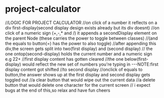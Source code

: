 # project-calculator
//LOGIC FOR PROJECT CALCULATOR
//on click of a number it reflects on a div first-display(second display design exists already but its div doesnt)
//on click of a numeric sign (+,-,* and /) it appends a secondDisplay element on the parent Node
(these carries the power to toggle between classes)
//(and the equals to button(=) has the power to also toggle)
//after appending this div,the screen gets split into two(first display) and (second display)
// the one ontop(second-display) holds the current number and a numeric sign e.g 22+
//first display content has gotten cleared
//the one below(first-display) would reflect the new set of numbers you're typing in ---NOTE:first display content got shifted
//to second display
//onclick of equals to button,the answer shows up at the first display and second display gets toggled out
//a clear button that would wipe out the current data
//a delete button that would delete one character for the current screen
// i expect bugs at the end of this,so relax and have fun cheers
 